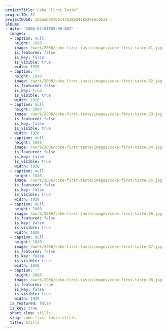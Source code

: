 ```yaml
---
projectTitle: Coke "First Taste"
projectID: 37
projectUUID: 155aebd576e147b39a24e852e1ec0638
albums:
- date: '2006-03-01T05:00:00Z'
  images:
  - caption: null
    height: 1080
    image: /work/2006/coke-first-taste/images/coke-first-taste.01.jpg
    is_featured: false
    is_key: false
    is_visible: true
    width: 1920
  - caption: ''
    height: 1080
    image: /work/2006/coke-first-taste/images/coke-first-taste.02.jpg
    is_featured: false
    is_key: true
    is_visible: true
    width: 1920
  - caption: null
    height: 1080
    image: /work/2006/coke-first-taste/images/coke-first-taste.03.jpg
    is_featured: false
    is_key: false
    is_visible: true
    width: 1920
  - caption: null
    height: 1080
    image: /work/2006/coke-first-taste/images/coke-first-taste.04.jpg
    is_featured: false
    is_key: false
    is_visible: true
    width: 1920
  - caption: null
    height: 1080
    image: /work/2006/coke-first-taste/images/coke-first-taste.05.jpg
    is_featured: false
    is_key: false
    is_visible: true
    width: 1920
  - caption: null
    height: 1080
    image: /work/2006/coke-first-taste/images/coke-first-taste.06.jpg
    is_featured: false
    is_key: false
    is_visible: true
    width: 1920
  - caption: null
    height: 1080
    image: /work/2006/coke-first-taste/images/coke-first-taste.07.jpg
    is_featured: false
    is_key: false
    is_visible: true
    width: 1920
  - caption: ''
    height: 1080
    image: /work/2006/coke-first-taste/images/coke-first-taste.08.jpg
    is_featured: true
    is_key: false
    is_visible: true
    width: 1920
  is_featured: false
  is_key: true
  short_slug: stills
  slug: coke-first-taste-stills
  title: Stills
---
```

